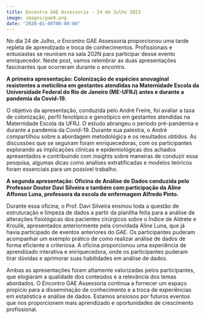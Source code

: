 ```yaml
---
title: Encontro GAE Assessoria - 24 de Julho 2023
image: images/gae8.png
date: "2020-01-08T00:00:00"
---
```


No dia 24 de Julho, o Encontro GAE Assessoria proporcionou uma tarde repleta de aprendizado e troca de conhecimentos. Profissionais e entusiastas se reuniram na sala 202N para participar desse evento enriquecedor. Neste post, vamos relembrar as duas apresentações fascinantes que ocorreram durante o encontro.

**A primeira apresentação: Colonização de espécies anovaginal resistentes a meticilina em gestantes atendidas na Maternidade Escola da Universidade Federal do Rio de Janeiro (ME-UFRJ) antes e durante a pandemia da Covid-19.**

O objetivo da apresentação, conduzida pelo André Freire, foi avaliar a taxa de colonização, perfil fenotípico e genotípico em gestantes atendidas na Maternidade Escola da UFRJ. O estudo abrangeu o período pré-pandemia e durante a pandemia da Covid-19. Durante sua palestra, o André compartilhou sobre a abordagem metodológica e os resultados obtidos. As discussões que se seguiram foram enriquecedoras, com os participantes explorando as implicações clínicas e epidemiológicas dos achados apresentados e contribuindo com insights sobre maneiras de conduzir essa pesquisa, algumas dicas como analíses extratificadas e modelos teóricos foram essenciais para um possivel trabalho.

**A segunda apresentação: Oficina de Análise de Dados conduzida pelo Professor Doutor Davi Silveira e também com participação da Aline Affonso Luna, professora da escola de enfermagem Alfredo Pinto.**

Durante essa oficina, o Prof. Davi Silveira ensinou toda a questão de estruturação e limpeza de dados a partir da planilha feita para a análise de alterações fisiológicas dos pacientes cirúrgicos sobre o Índice de Aldrete e Kroulik, apresentados anteriormente pela convidada Aline Luna, que já havia participado de eventos anteriores do GAE. Os participantes puderam acompanhar um exemplo prático de como realizar análise de dados de forma eficiente e criteriosa. A oficina proporcionou uma experiência de aprendizado interativa e enriquecedora, onde os participantes puderam tirar dúvidas e aprimorar suas habilidades em análise de dados.

Ambas as apresentações foram altamente valorizadas pelos participantes, que elogiaram a qualidade dos conteúdos e a relevância dos temas abordados. O Encontro GAE Assessoria continua a fornecer um espaço propício para a disseminação de conhecimento e a troca de experiências em estatística e análise de dados. Estamos ansiosos por futuros eventos que nos proporcionem mais aprendizado e oportunidades de crescimento profissional.
